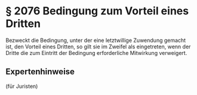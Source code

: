 # § 2076 Bedingung zum Vorteil eines Dritten
Bezweckt die Bedingung, unter der eine letztwillige Zuwendung gemacht ist, den Vorteil eines Dritten, so gilt sie im Zweifel als eingetreten, wenn der Dritte die zum Eintritt der Bedingung erforderliche Mitwirkung verweigert.
## Expertenhinweise
(für Juristen)